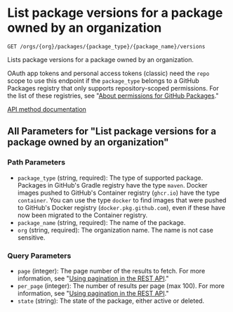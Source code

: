 # List package versions for a package owned by an organization

`GET /orgs/{org}/packages/{package_type}/{package_name}/versions`

Lists package versions for a package owned by an organization.

OAuth app tokens and personal access tokens (classic) need the `repo` scope to use this endpoint if the `package_type` belongs to a GitHub Packages registry that only supports repository-scoped permissions. For the list of these registries, see "[About permissions for GitHub Packages](https://docs.github.com/packages/learn-github-packages/about-permissions-for-github-packages#permissions-for-repository-scoped-packages)."

[API method documentation](https://docs.github.com/rest/packages/packages#list-package-versions-for-a-package-owned-by-an-organization)

## All Parameters for "List package versions for a package owned by an organization"

### Path Parameters

- `package_type` (string, required): The type of supported package. Packages in GitHub's Gradle registry have the type `maven`. Docker images pushed to GitHub's Container registry (`ghcr.io`) have the type `container`. You can use the type `docker` to find images that were pushed to GitHub's Docker registry (`docker.pkg.github.com`), even if these have now been migrated to the Container registry.
- `package_name` (string, required): The name of the package.
- `org` (string, required): The organization name. The name is not case sensitive.
### Query Parameters

- `page` (integer): The page number of the results to fetch. For more information, see "[Using pagination in the REST API](https://docs.github.com/rest/using-the-rest-api/using-pagination-in-the-rest-api)."
- `per_page` (integer): The number of results per page (max 100). For more information, see "[Using pagination in the REST API](https://docs.github.com/rest/using-the-rest-api/using-pagination-in-the-rest-api)."
- `state` (string): The state of the package, either active or deleted.